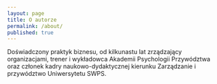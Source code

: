 ```yaml
---
layout: page
title: O autorze
permalink: /about/
published: true
---
```

Doświadczony praktyk biznesu, od kilkunastu lat zrządzający organizacjami, trener i wykładowca Akademii Psychologii Przywództwa oraz członek kadry naukowo-dydaktycznej kierunku Zarządzanie i przywództwo Uniwersytetu SWPS.
